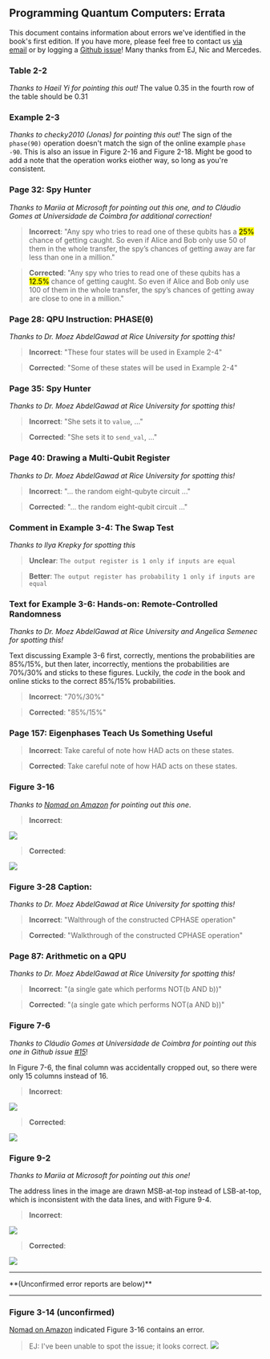 ## Programming Quantum Computers: Errata

This document contains information about errors we've identified in the book's first edition. If you have more, please feel free to contact us [via email](octopus@machinelevel.com) or by logging a [Github issue](https://github.com/oreilly-qc/oreilly-qc.github.io/issues)! Many thanks from EJ, Nic and Mercedes.

### Table 2-2
*Thanks to Haeil Yi for pointing this out!* The value 0.35 in the fourth row of the table should be 0.31

### Example 2-3
*Thanks to checky2010 (Jonas) for pointing this out!* The sign of the `phase(90)` operation doesn't match the sign of the online example `phase -90`. This is also an issue in Figure 2-16 and Figure 2-18. Might be good to add a note that the operation works eiother way, so long as you're consistent.

### Page 32: Spy Hunter
*Thanks to Mariia at Microsoft for pointing out this one, and to Cláudio Gomes at Universidade de Coimbra for additional correction!*

> **Incorrect**: "Any spy who tries to read one of these qubits has a <mark>25%</mark> chance of getting caught. So even if Alice and Bob only use 50 of them in the whole transfer, the spy’s chances of getting away are far less than one in a million."

> **Corrected**: "Any spy who tries to read one of these qubits has a <mark>12.5%</mark> chance of getting caught. So even if Alice and Bob only use 100 of them in the whole transfer, the spy’s chances of getting away are close to one in a million."

### Page 28: QPU Instruction: PHASE(θ)
*Thanks to Dr. Moez AbdelGawad at Rice University for spotting this!*

> **Incorrect**: "These four states will be used in Example 2-4"

> **Corrected**: "Some of these states will be used in Example 2-4"

### Page 35: Spy Hunter
*Thanks to Dr. Moez AbdelGawad at Rice University for spotting this!*

> **Incorrect**: "She sets it to `value`, ..."

> **Corrected**: "She sets it to `send_val`, ..."

### Page 40: Drawing a Multi-Qubit Register
*Thanks to Dr. Moez AbdelGawad at Rice University for spotting this!*

> **Incorrect**: "... the random eight-qubyte circuit ..."

> **Corrected**: "... the random eight-qubit circuit ..."

### Comment in Example 3-4: The Swap Test
*Thanks to Ilya Krepky for spotting this*

> **Unclear**: `The output register is 1 only if inputs are equal`

> **Better**: `The output register has probability 1 only if inputs are equal`

### Text for Example 3-6: Hands-on: Remote-Controlled Randomness
*Thanks to Dr. Moez AbdelGawad at Rice University and Angelica Semenec for spotting this!*

Text discussing Example 3-6 first, correctly, mentions the probabilities are 85%/15%, but then later, incorrectly, mentions the probabilities are 70%/30% and sticks to these figures.  Luckily, the *code* in the book and online sticks to the correct 85%/15% probabilities.

> **Incorrect**: "70%/30%"

> **Corrected**: "85%/15%"

### Page 157: Eigenphases Teach Us Something Useful

> **Incorrect**:
Take careful of note how HAD acts on these states.

> **Corrected**:
Take careful note of how HAD acts on these states.

### Figure 3-16
*Thanks to [Nomad on Amazon](https://www.amazon.com/gp/customer-reviews/RH7J6KC7VZHGS/ref=cm_cr_dp_d_rvw_ttl?ie=UTF8&ASIN=1492039683) for pointing out this one*.

> **Incorrect**:
<img src="Figure3-16-incorrect.png">

> **Corrected**:
<img src="Figure3-16-corrected.png">

### Figure 3-28 Caption:
*Thanks to Dr. Moez AbdelGawad at Rice University for spotting this!*

> **Incorrect**: "Walthrough of the constructed CPHASE operation"

> **Corrected**: "Walkthrough of the constructed CPHASE operation"

### Page 87: Arithmetic on a QPU
*Thanks to Dr. Moez AbdelGawad at Rice University for spotting this!*

> **Incorrect**: "(a single gate which performs NOT(b AND b))"

> **Corrected**: "(a single gate which performs NOT(a AND b))"

### Figure 7-6
*Thanks to Cláudio Gomes at Universidade de Coimbra for pointing out this one in Github issue [#15](https://github.com/oreilly-qc/oreilly-qc.github.io/issues/15)*!

In Figure 7-6, the final column was accidentally cropped out, so there were only 15 columns instead of 16.

> **Incorrect**:
<img src="Figure7-6-incorrect.png">

> **Corrected**:
<img src="Figure7-6-corrected.png">

### Figure 9-2
*Thanks to Mariia at Microsoft for pointing out this one!*

The address lines in the image are drawn MSB-at-top instead of LSB-at-top, which is inconsistent with the data lines, and with Figure 9-4.

> **Incorrect**:
<img src="Figure9-2-incorrect.png">

> **Corrected**:
<img src="Figure9-2-corrected.png">

<hr/>
**(Unconfirmed error reports are below)**
<hr/>

### Figure 3-14 (unconfirmed)
[Nomad on Amazon](https://www.amazon.com/gp/customer-reviews/RH7J6KC7VZHGS/ref=cm_cr_dp_d_rvw_ttl?ie=UTF8&ASIN=1492039683) indicated Figure 3-16 contains an error.
> EJ: I've been unable to spot the issue; it looks correct.
><img src="Figure3-14-looksok.png">

